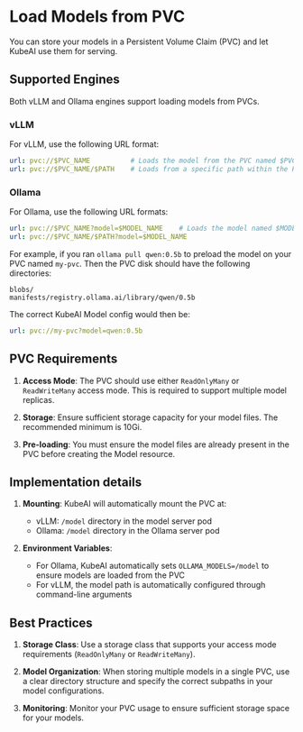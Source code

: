 # Load Models from PVC

You can store your models in a Persistent Volume Claim (PVC) and let KubeAI use them for serving.

## Supported Engines

Both vLLM and Ollama engines support loading models from PVCs.

### vLLM
For vLLM, use the following URL format:
```yaml
url: pvc://$PVC_NAME          # Loads the model from the PVC named $PVC_NAME
url: pvc://$PVC_NAME/$PATH    # Loads from a specific path within the PVC
```


### Ollama
For Ollama, use the following URL formats:
```yaml
url: pvc://$PVC_NAME?model=$MODEL_NAME    # Loads the model named $MODEL_NAME that's loaded on the disk
url: pvc://$PVC_NAME/$PATH?model=$MODEL_NAME
```

For example, if you ran `ollama pull qwen:0.5b` to preload the model on your PVC named `my-pvc`. Then the PVC disk should have the following directories:
```
blobs/
manifests/registry.ollama.ai/library/qwen/0.5b
```

The correct KubeAI Model config would then be:
```yaml
url: pvc://my-pvc?model=qwen:0.5b
```


## PVC Requirements

1. **Access Mode**: The PVC should use either `ReadOnlyMany` or `ReadWriteMany` access mode. This is required to support multiple model replicas.

2. **Storage**: Ensure sufficient storage capacity for your model files. The recommended minimum is 10Gi.

3. **Pre-loading**: You must ensure the model files are already present in the PVC before creating the Model resource.


## Implementation details

1. **Mounting**: KubeAI will automatically mount the PVC at:
    - vLLM: `/model` directory in the model server pod
    - Ollama: `/model` directory in the Ollama server pod

2. **Environment Variables**: 
    - For Ollama, KubeAI automatically sets `OLLAMA_MODELS=/model` to ensure models are loaded from the PVC
    - For vLLM, the model path is automatically configured through command-line arguments

## Best Practices

1. **Storage Class**: Use a storage class that supports your access mode requirements (`ReadOnlyMany` or `ReadWriteMany`).

2. **Model Organization**: When storing multiple models in a single PVC, use a clear directory structure and specify the correct subpaths in your model configurations.

3. **Monitoring**: Monitor your PVC usage to ensure sufficient storage space for your models.
